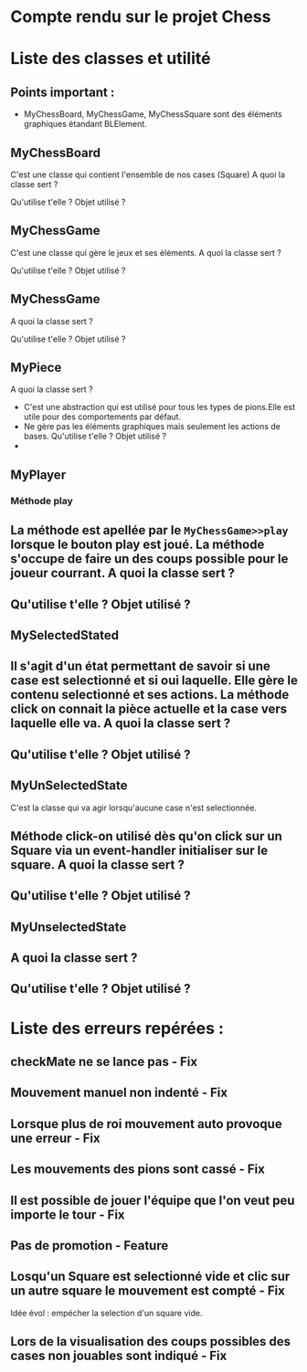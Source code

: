# Compte rendu sur le projet Chess

# Liste des classes et utilité 
## Points important : 

- MyChessBoard, MyChessGame, MyChessSquare sont des éléments graphiques étandant BLElement.


## MyChessBoard
C'est une classe qui contient l'ensemble de nos cases (Square)
A quoi la classe sert ? 



Qu'utilise t'elle ? Objet utilisé ?

## MyChessGame
C'est une classe qui gère le jeux et ses éléments. 
A quoi la classe sert ? 



Qu'utilise t'elle ? Objet utilisé ?

## MyChessGame

A quoi la classe sert ? 



Qu'utilise t'elle ? Objet utilisé ?


## MyPiece

A quoi la classe sert ? 
- C'est une abstraction qui est utilisé pour tous les types de pions.Elle est utile pour des comportements par défaut.
- Ne gère pas les éléments graphiques mais seulement les actions de bases.
Qu'utilise t'elle ? Objet utilisé ?
- 
## MyPlayer

### Méthode play
La méthode est apellée par le `MyChessGame>>play` lorsque le bouton play est joué. La méthode s'occupe de faire un des coups possible pour le joueur courrant.
A quoi la classe sert ? 
- 
Qu'utilise t'elle ? Objet utilisé ?
- 
## MySelectedStated
Il s'agit d'un état permettant de savoir si une case est selectionné et si oui laquelle. 
Elle gère le contenu selectionné et ses actions. 
La méthode click on connait la pièce actuelle et la case vers laquelle elle va. 
A quoi la classe sert ? 
- 
Qu'utilise t'elle ? Objet utilisé ?
- 
## MyUnSelectedState
C'est la classe qui va agir lorsqu'aucune case n'est selectionnée.

Méthode click-on utilisé dès qu'on click sur un Square via un event-handler initialiser sur le square.
A quoi la classe sert ? 
- 
Qu'utilise t'elle ? Objet utilisé ?
- 
## MyUnselectedState 

A quoi la classe sert ? 
- 
Qu'utilise t'elle ? Objet utilisé ?
-

# Liste des erreurs repérées : 

## checkMate ne se lance pas - Fix

## Mouvement manuel non indenté - Fix

## Lorsque plus de roi mouvement auto provoque une erreur - Fix

## Les mouvements des pions sont cassé - Fix

## Il est possible de jouer l'équipe que l'on veut peu importe le tour - Fix

## Pas de promotion - Feature

## Losqu'un Square est selectionné vide et clic sur un autre square le mouvement est compté - Fix 
Idée évol : empécher la selection d'un square vide. 

## Lors de la visualisation des coups possibles des cases non jouables sont indiqué - Fix 


